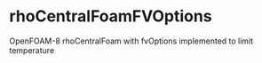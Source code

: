 # rhoCentralFoamFVOptions
OpenFOAM-8 rhoCentralFoam with fvOptions implemented to limit temperature
